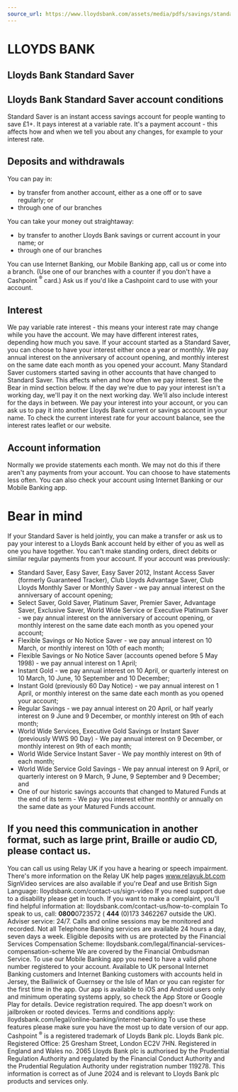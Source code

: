 ```yaml
---
source_url: https://www.lloydsbank.com/assets/media/pdfs/savings/standard_saver_conditions.pdf
---
```


# LLOYDS BANK

## Lloyds Bank Standard Saver

## Lloyds Bank Standard Saver account conditions

Standard Saver is an instant access savings account for people wanting to save $£ 1+$. It pays interest at a variable rate. It's a payment account - this affects how and when we tell you about any changes, for example to your interest rate.

## Deposits and withdrawals

You can pay in:

- by transfer from another account, either as a one off or to save regularly; or
- through one of our branches

You can take your money out straightaway:

- by transfer to another Lloyds Bank savings or current account in your name; or
- through one of our branches

You can use Internet Banking, our Mobile Banking app, call us or come into a branch. (Use one of our branches with a counter if you don't have a Cashpoint ${ }^{\circledR}$ card.)
Ask us if you'd like a Cashpoint card to use with your account.

## Interest

We pay variable rate interest - this means your interest rate may change while you have the account.
We may have different interest rates, depending how much you save.
If your account started as a Standard Saver, you can choose to have your interest either once a year or monthly. We pay annual interest on the anniversary of account opening, and monthly interest on the same date each month as you opened your account. Many Standard Saver customers started saving in other accounts that have changed to Standard Saver. This affects when and how often we pay interest. See the Bear in mind section below.
If the day we're due to pay your interest isn't a working day, we'll pay it on the next working day. We'll also include interest for the days in between.
We pay your interest into your account, or you can ask us to pay it into another Lloyds Bank current or savings account in your name. To check the current interest rate for your account balance, see the interest rates leaflet or our website.

## Account information

Normally we provide statements each month. We may not do this if there aren't any payments from your account.
You can choose to have statements less often.
You can also check your account using Internet Banking or our Mobile Banking app.

# Bear in mind

If your Standard Saver is held jointly, you can make a transfer or ask us to pay your interest to a Lloyds Bank account held by either of you as well as one you have together.
You can't make standing orders, direct debits or similar regular payments from your account.
If your account was previously:

- Standard Saver, Easy Saver, Easy Saver 2012, Instant Access Saver (formerly Guaranteed Tracker), Club Lloyds Advantage Saver, Club Lloyds Monthly Saver or Monthly Saver - we pay annual interest on the anniversary of account opening;
- Select Saver, Gold Saver, Platinum Saver, Premier Saver, Advantage Saver, Exclusive Saver, World Wide Service or Executive Platinum Saver - we pay annual interest on the anniversary of account opening, or monthly interest on the same date each month as you opened your account;
- Flexible Savings or No Notice Saver - we pay annual interest on 10 March, or monthly interest on 10th of each month;
- Flexible Savings or No Notice Saver (accounts opened before 5 May 1998) - we pay annual interest on 1 April;
- Instant Gold - we pay annual interest on 10 April, or quarterly interest on 10 March, 10 June, 10 September and 10 December;
- Instant Gold (previously 60 Day Notice) - we pay annual interest on 1 April, or monthly interest on the same date each month as you opened your account;
- Regular Savings - we pay annual interest on 20 April, or half yearly interest on 9 June and 9 December, or monthly interest on 9th of each month;
- World Wide Services, Executive Gold Savings or Instant Saver (previously WWS 90 Day) - We pay annual interest on 9 December, or monthly interest on 9th of each month;
- World Wide Service Instant Saver - We pay monthly interest on 9th of each month;
- World Wide Service Gold Savings - We pay annual interest on 9 April, or quarterly interest on 9 March, 9 June, 9 September and 9 December; and
- One of our historic savings accounts that changed to Matured Funds at the end of its term - We pay you interest either monthly or annually on the same date as your Matured Funds account.


## If you need this communication in another format, such as large print, Braille or audio CD, please contact us.

You can call us using Relay UK if you have a hearing or speech impairment. There's more information on the Relay UK help pages www.relayuk.bt.com
SignVideo services are also available if you're Deaf and use British Sign Language: Iloydsbank.com/contact-us/sign-video
If you need support due to a disability please get in touch.
If you want to make a complaint, you'll find helpful information at: Iloydsbank.com/contact-us/how-to-complain
To speak to us, call: $\mathbf{0 8 0 0} 0723572$ ( $\mathbf{4 4 4}$ (0)173 3462267 outside the UK). Adviser service: 24/7.
Calls and online sessions may be monitored and recorded. Not all Telephone Banking services are available 24 hours a day, seven days a week.
Eligible deposits with us are protected by the Financial Services Compensation Scheme:
Iloydsbank.com/legal/financial-services-compensation-scheme We are covered by the Financial Ombudsman Service.
To use our Mobile Banking app you need to have a valid phone number registered to your account. Available to UK personal Internet Banking customers and Internet Banking customers with accounts held in Jersey, the Bailiwick of Guernsey or the Isle of Man or you can register for the first time in the app. Our app is available to iOS and Android users only and minimum operating systems apply, so check the App Store or Google Play for details. Device registration required. The app doesn't work on jailbroken or rooted devices. Terms and conditions apply: Iloydsbank.com/legal/online-banking/internet-banking
To use these features please make sure you have the most up to date version of our app.
Cashpoint ${ }^{\circledR}$ is a registered trademark of Lloyds Bank plc.
Lloyds Bank plc. Registered Office: 25 Gresham Street, London EC2V 7HN. Registered in England and Wales no. 2065
Lloyds Bank plc is authorised by the Prudential Regulation Authority and regulated by the Financial Conduct Authority and the Prudential Regulation Authority under registration number 119278.
This information is correct as of June 2024 and is relevant to Lloyds Bank plc products and services only.

